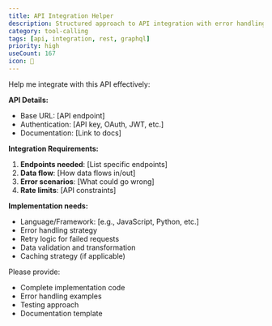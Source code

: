 ```yaml
---
title: API Integration Helper
description: Structured approach to API integration with error handling
category: tool-calling
tags: [api, integration, rest, graphql]
priority: high
useCount: 167
icon: 🔌
---
```


Help me integrate with this API effectively:

**API Details:**
- Base URL: [API endpoint]
- Authentication: [API key, OAuth, JWT, etc.]
- Documentation: [Link to docs]

**Integration Requirements:**
1. **Endpoints needed**: [List specific endpoints]
2. **Data flow**: [How data flows in/out]
3. **Error scenarios**: [What could go wrong]
4. **Rate limits**: [API constraints]

**Implementation needs:**
- Language/Framework: [e.g., JavaScript, Python, etc.]
- Error handling strategy
- Retry logic for failed requests
- Data validation and transformation
- Caching strategy (if applicable)

Please provide:
- Complete implementation code
- Error handling examples
- Testing approach
- Documentation template